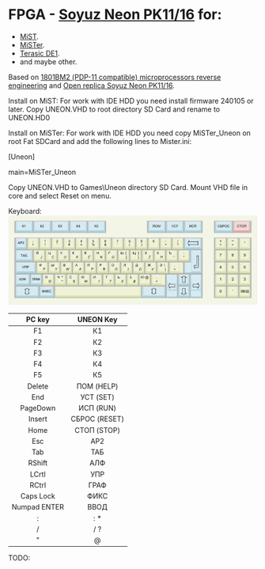 # FPGA - [Soyuz Neon PK11/16](https://ru.wikipedia.org/wiki/Союз-Неон_ПК-11/16) for:
 - [MiST](https://github.com/mist-devel/mist-board/wiki).
 - [MiSTer](https://github.com/MiSTer-devel/Wiki_MiSTer/wiki).
 - [Terasic DE1](https://www.terasic.com.tw/cgi-bin/page/archive.pl?No=83).
 - and maybe other. 

Based on [1801ВМ2 (PDP-11 compatible) microprocessors reverse engineering](https://github.com/1801BM1/cpu11) and [Open replica Soyuz Neon PK11/16](https://zx-pk.ru/threads/29407-proekt-otkrytoj-repliki-soyuz-neon-pk-11-16.html).

Install on MiST:
For work with IDE HDD you need install firmware 240105 or later.
Copy UNEON.VHD to root directory SD Card and rename to UNEON.HD0

Install on MiSTer:
For work with IDE HDD you need copy MiSTer_Uneon on root Fat SDCard and add the following lines to Mister.ini:

[Uneon]

main=MiSTer_Uneon

Copy UNEON.VHD to Games\Uneon directory SD Card. Mount VHD file in core and select Reset on menu. 

Keyboard:
![Keyborad layout](/doc/ms7007.png)

| PC key       |  UNEON Key     |
|:------------:|:--------------:|
| F1           | К1             |
| F2           | К2             |
| F3           | К3             |
| F4           | К4             |
| F5           | К5             |
| Delete       | ПОМ   (HELP)   |
| End          | УСТ   (SET)    | 
| PageDown     | ИСП   (RUN)    |
| Insert       | СБРОС (RESET)  |
| Home         | СТОП  (STOP)   |
| Esc          | АР2            |
| Tab          | ТАБ            |
| RShift       | АЛФ            |
| LCrtl        | УПР            |
| RCtrl        | ГРАФ           |
| Caps Lock    | ФИКС           |
| Numpad ENTER | ВВОД           |
| :            | : *            |
| /            | / ?            |
| "            | @              |

TODO: 
